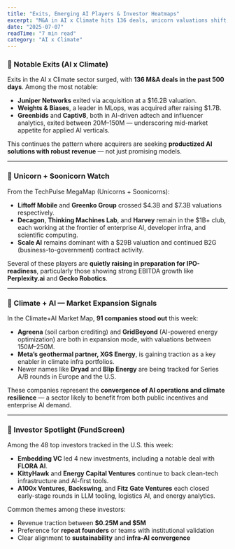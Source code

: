 ```yaml
---
title: "Exits, Emerging AI Players & Investor Heatmaps"
excerpt: "M&A in AI x Climate hits 136 deals, unicorn valuations shift, and investor patterns reveal where early-stage capital is clustering."
date: "2025-07-07"
readTime: "7 min read"
category: "AI x Climate"
---
```


### 🚀 Notable Exits (AI x Climate)

Exits in the AI x Climate sector surged, with **136 M&A deals in the past 500 days**. Among the most notable:

- **Juniper Networks** exited via acquisition at a $16.2B valuation.  
- **Weights & Biases**, a leader in MLops, was acquired after raising $1.7B.  
- **Greenbids** and **Captiv8**, both in AI-driven adtech and influencer analytics, exited between $20M–$150M — underscoring mid-market appetite for applied AI verticals.

This continues the pattern where acquirers are seeking **productized AI solutions with robust revenue** — not just promising models.

---

### 🦄 Unicorn + Soonicorn Watch

From the TechPulse MegaMap (Unicorns + Soonicorns):

- **Liftoff Mobile** and **Greenko Group** crossed $4.3B and $7.3B valuations respectively.  
- **Decagon**, **Thinking Machines Lab**, and **Harvey** remain in the $1B+ club, each working at the frontier of enterprise AI, developer infra, and scientific computing.  
- **Scale AI** remains dominant with a $29B valuation and continued B2G (business-to-government) contract activity.

Several of these players are **quietly raising in preparation for IPO-readiness**, particularly those showing strong EBITDA growth like **Perplexity.ai** and **Gecko Robotics**.

---

### 🌱 Climate + AI — Market Expansion Signals

In the Climate+AI Market Map, **91 companies stood out** this week:

- **Agreena** (soil carbon crediting) and **GridBeyond** (AI-powered energy optimization) are both in expansion mode, with valuations between $150M–$250M.  
- **Meta’s geothermal partner, XGS Energy**, is gaining traction as a key enabler in climate infra portfolios.  
- Newer names like **Dryad** and **Blip Energy** are being tracked for Series A/B rounds in Europe and the U.S.

These companies represent the **convergence of AI operations and climate resilience** — a sector likely to benefit from both public incentives and enterprise AI demand.

---

### 🔎 Investor Spotlight (FundScreen)

Among the 48 top investors tracked in the U.S. this week:

- **Embedding VC** led 4 new investments, including a notable deal with **FLORA AI**.  
- **KittyHawk** and **Energy Capital Ventures** continue to back clean-tech infrastructure and AI-first tools.  
- **A100x Ventures**, **Backswing**, and **Fitz Gate Ventures** each closed early-stage rounds in LLM tooling, logistics AI, and energy analytics.

Common themes among these investors:

- Revenue traction between **$0.25M and $5M**  
- Preference for **repeat founders** or teams with institutional validation  
- Clear alignment to **sustainability** and **infra-AI convergence**

